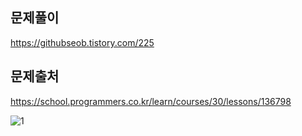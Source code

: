 ## 문제풀이
https://githubseob.tistory.com/225
## 문제출처
https://school.programmers.co.kr/learn/courses/30/lessons/136798

![1](https://github.com/GitHubSeob/Self_Study/assets/83795383/080bfac2-3cde-4a14-8a7f-1eff0149896c)
